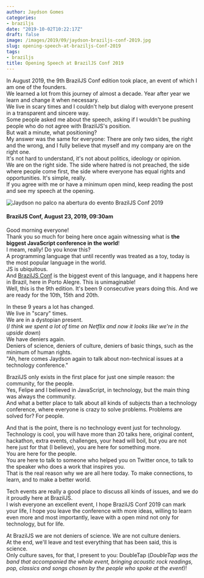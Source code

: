 ```yaml
---
author: Jaydson Gomes
categories:
- braziljs
date: "2019-10-02T10:22:17Z"
draft: false
image: /images/2019/09/jaydson-braziljs-conf-2019.jpg
slug: opening-speech-at-braziljs-Conf-2019
tags:
- braziljs
title: Opening Speech at BrazilJS Conf 2019
---
```

In August 2019, the 9th BrazilJS Conf edition took place, an event of which I am one of the founders.  
We learned a lot from this journey of almost a decade. Year after year we learn and change it when necessary.  
We live in scary times and I couldn't help but dialog with everyone present in a transparent and sincere way.  
Some people asked me about the speech, asking if I wouldn't be pushing people who do not agree with BrazilJS's position.  
But wait a minute, what positioning?  
My answer was the same for everyone: There are only two sides, the right and the wrong, and I fully believe that myself and my company are on the right one.  
It's not hard to understand, it's not about politics, ideology or opinion.  
We are on the right side. The side where hatred is not preached, the side where people come first, the side where everyone has equal rights and opportunities. It's simple, really.  
If you agree with me or have a minimum open mind, keep reading the post and see my speech at the opening.  

![Jaydson no palco na abertura do evento BrazilJS Conf 2019](/images/2019/09/jaydson-braziljs-conf-2019.jpg)  

#### BrazilJS Conf, August 23, 2019, 09:30am

Good morning everyone!  
Thank you so much for being here once again witnessing what is __the biggest JavaScript conference in the world__!  
I meam, really! Do you know this?  
A programming language that until recently was treated as a toy, today is the most popular language in the world.  
JS is ubiquitous.  
And [BrazilJS Conf](https://braziljs.org/conf/) is the biggest event of this language, and it happens here in Brazil, here in Porto Alegre. This is unimaginable!  
Well, this is the 9th edition. It's been 9 consecutive years doing this. And we are ready for the 10th, 15th and 20th.  

In these 9 years a lot has changed.  
We live in "scary" times.  
We are in a dystopian present.  
(_I think we spent a lot of time on Netflix and now it looks like we're in the upside down_)  
We have deniers again.  
Deniers of science, deniers of culture, deniers of basic things, such as the minimum of human rights.  
"Ah, here comes Jaydson again to talk about non-technical issues at a technology conference."  

BrazilJS only exists in the first place for just one simple reason: the community, for the people.  
Yes, Felipe and I believed in JavaScript, in technology, but the main thing was always the community.  
And what a better place to talk about all kinds of subjects than a technology conference, where everyone is crazy to solve problems. Problems are solved for? For people.  

And that is the point, there is no technology event just for technology. Technology is cool, you will have more than 20 talks here, original content, hackathon, extra events, challenges, your head will boil, but you are not here just for that (I believe), you are here for something more.  
You are here for the people.  
You are here to talk to someone who helped you on Twitter once, to talk to the speaker who does a work that inspires you.  
That is the real reason why we are all here today. To make connections, to learn, and to make a better world.  

Tech events are really a good place to discuss all kinds of issues, and we do it proudly here at BrazilJS.  
I wish everyone an excellent event, I hope BrazilJS Conf 2019 can mark your life, I hope you leave the conference with more ideas, willing to learn even more and most importantly, leave with a open mind not only for technology, but for life.  

At BrazilJS we are not deniers of science. We are not culture deniers.  
At the end, we'll leave and test everything that has been said, this is science.  
Only culture saves, for that, I present to you: DoubleTap (_DoubleTap was the band that accompanied the whole event, bringing acoustic rock readings, pop, classics and songs chosen by the people who spoke at the event_)!